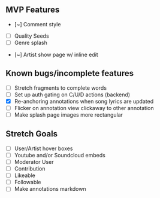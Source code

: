 ## MVP Features
- [~] Comment style
- [ ] Quality Seeds
- [ ] Genre splash
- [~] Artist show page w/ inline edit

## Known bugs/incomplete features
- [ ] Stretch fragments to complete words
- [ ] Set up auth gating on C/U/D actions (backend)
- [X] Re-anchoring annotations when song lyrics are updated
- [ ] Flicker on annotation view clickaway to other annotation
- [ ] Make splash page images more rectangular

## Stretch Goals

- [ ] User/Artist hover boxes
- [ ] Youtube and/or Soundcloud embeds
- [ ] Moderator User
- [ ] Contribution
- [ ] Likeable
- [ ] Followable
- [ ] Make annotations markdown
